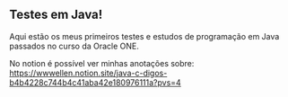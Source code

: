 ## Testes em Java!
Aqui estão os meus primeiros testes e estudos de programação em Java passados no curso da Oracle ONE.

No notion é possível ver minhas anotações sobre: https://wwwellen.notion.site/java-c-digos-b4b4228c744b4c41aba42e180976111a?pvs=4
